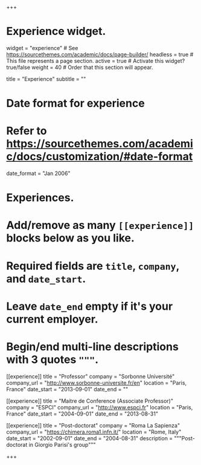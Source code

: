 +++
# Experience widget.
widget = "experience"  # See https://sourcethemes.com/academic/docs/page-builder/
headless = true  # This file represents a page section.
active = true  # Activate this widget? true/false
weight = 40  # Order that this section will appear.

title = "Experience"
subtitle = ""

# Date format for experience
#   Refer to https://sourcethemes.com/academic/docs/customization/#date-format
date_format = "Jan 2006"

# Experiences.
#   Add/remove as many `[[experience]]` blocks below as you like.
#   Required fields are `title`, `company`, and `date_start`.
#   Leave `date_end` empty if it's your current employer.
#   Begin/end multi-line descriptions with 3 quotes `"""`.
[[experience]]
  title = "Professor"
  company = "Sorbonne Université"
  company_url = "http://www.sorbonne-universite.fr/en"
  location = "Paris, France"
  date_start = "2013-09-01"
  date_end = ""

[[experience]]
  title = "Maitre de Conference (Associate Professor)"
  company = "ESPCI"
  company_url = "http://www.espci.fr"
  location = "Paris, France"
  date_start = "2004-09-01"
  date_end = "2013-08-31"

[[experience]]
  title = "Post-doctorat"
  company = "Roma La Sapienza"
  company_url = "https://chimera.roma1.infn.it/"
  location = "Rome, Italy"
  date_start = "2002-09-01"
  date_end = "2004-08-31"
  description = """Post-doctorat in Giorgio Parisi's group"""

+++
